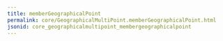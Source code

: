 ```yaml
---
title: memberGeographicalPoint
permalink: core/GeographicalMultiPoint.memberGeographicalPoint.html
jsonid: core_geographicalmultipoint_membergeographicalpoint
---
```

